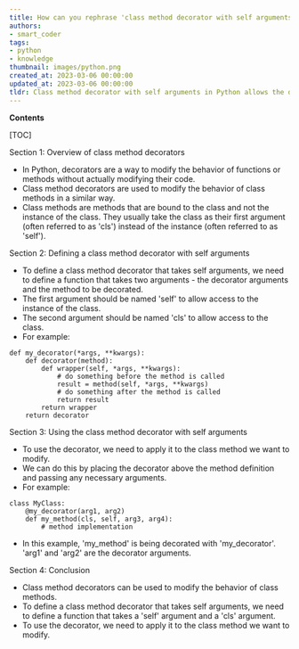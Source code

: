 ```yaml
---
title: How can you rephrase 'class method decorator with self arguments?'
authors:
- smart_coder
tags:
- python
- knowledge
thumbnail: images/python.png
created_at: 2023-03-06 00:00:00
updated_at: 2023-03-06 00:00:00
tldr: Class method decorator with self arguments in Python allows the decorator to modify the behavior of a method when it is called on an instance of a class.
---
```


**Contents**

[TOC]

Section 1: Overview of class method decorators
- In Python, decorators are a way to modify the behavior of functions or methods without actually modifying their code.
- Class method decorators are used to modify the behavior of class methods in a similar way.
- Class methods are methods that are bound to the class and not the instance of the class. They usually take the class as their first argument (often referred to as 'cls') instead of the instance (often referred to as 'self').

Section 2: Defining a class method decorator with self arguments
- To define a class method decorator that takes self arguments, we need to define a function that takes two arguments - the decorator arguments and the method to be decorated.
- The first argument should be named 'self' to allow access to the instance of the class.
- The second argument should be named 'cls' to allow access to the class.
- For example:

```
def my_decorator(*args, **kwargs):
    def decorator(method):
        def wrapper(self, *args, **kwargs):
            # do something before the method is called
            result = method(self, *args, **kwargs)
            # do something after the method is called
            return result
        return wrapper
    return decorator
```

Section 3: Using the class method decorator with self arguments
- To use the decorator, we need to apply it to the class method we want to modify.
- We can do this by placing the decorator above the method definition and passing any necessary arguments.
- For example:

```
class MyClass:
    @my_decorator(arg1, arg2)
    def my_method(cls, self, arg3, arg4):
        # method implementation
```

- In this example, 'my_method' is being decorated with 'my_decorator'. 'arg1' and 'arg2' are the decorator arguments.

Section 4: Conclusion
- Class method decorators can be used to modify the behavior of class methods.
- To define a class method decorator that takes self arguments, we need to define a function that takes a 'self' argument and a 'cls' argument.
- To use the decorator, we need to apply it to the class method we want to modify.
